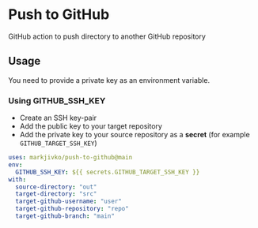 # Push to GitHub

GitHub action to push directory to another GitHub repository

## Usage

You need to provide a private key as an environment variable.

### Using GITHUB_SSH_KEY

- Create an SSH key-pair
- Add the public key to your target repository
- Add the private key to your source repository as a **secret** (for example `GITHUB_TARGET_SSH_KEY`)

```yaml
uses: markjivko/push-to-github@main
env:
  GITHUB_SSH_KEY: ${{ secrets.GITHUB_TARGET_SSH_KEY }}
with:
  source-directory: "out"
  target-directory: "src"
  target-github-username: "user"
  target-github-repository: "repo"
  target-github-branch: "main"
```
